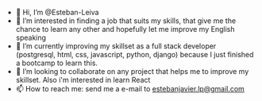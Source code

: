 - 👋 Hi, I’m @Esteban-Leiva
- 👀 I’m interested in finding a job that suits my skills, that give me the chance to learn any other and hopefully let me improve my English speaking
- 🌱 I’m currently improving my skillset as a full stack developer (postgresql, html, css, javascript, python, django) because I just finished a bootcamp to learn this.
- 💞️ I’m looking to collaborate on any project that helps me to improve my skillset. Also i'm interested in learn React
- 📫 How to reach me: send me a e-mail to estebanjavier.lp@gmail.com

<!---
Esteban-Leiva/Esteban-Leiva is a ✨ special ✨ repository because its `README.md` (this file) appears on your GitHub profile.
You can click the Preview link to take a look at your changes.
--->
